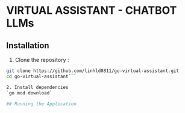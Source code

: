 # VIRTUAL ASSISTANT - CHATBOT LLMs

## Installation

1. Clone the repository :
```bash
git clone https://github.com/linhld0811/go-virtual-assistant.git
cd go-virtual-assistant```

2. Install dependencies
`go mod download`

## Running the Application
